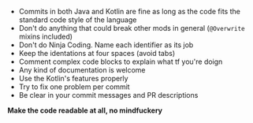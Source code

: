 - Commits in both Java and Kotlin are fine as long as the code fits the standard code style of the language
- Don't do anything that could break other mods in general (``@Overwrite`` mixins included)
- Don't do Ninja Coding. Name each identifier as its job
- Keep the identations at four spaces (avoid tabs)
- Comment complex code blocks to explain what tf you're doign
- Any kind of documentation is welcome
- Use the Kotlin's features properly
- Try to fix one problem per commit
- Be clear in your commit messages and PR descriptions


**Make the code readable at all, no mindfuckery**
